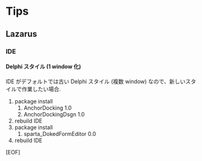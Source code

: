 # Tips

## Lazarus

### IDE

#### Delphi スタイル (1 window 化)

IDE がデフォルトでは古い Delphi スタイル (複数 window) なので、新しいスタイルで作業したい場合.

1. package install
    1. AnchorDocking 1.0 
    1. AnchorDockingDsgn 1.0
1. rebuild IDE
1. package install
    1. sparta_DokedFormEditor 0.0
1. rebuild IDE




[EOF]
